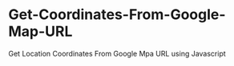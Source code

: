 # Get-Coordinates-From-Google-Map-URL
Get Location Coordinates From Google Mpa URL using Javascript
